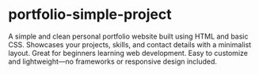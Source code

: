# portfolio-simple-project
A simple and clean personal portfolio website built using HTML and basic CSS. Showcases your projects, skills, and contact details with a minimalist layout. Great for beginners learning web development. Easy to customize and lightweight—no frameworks or responsive design included.
